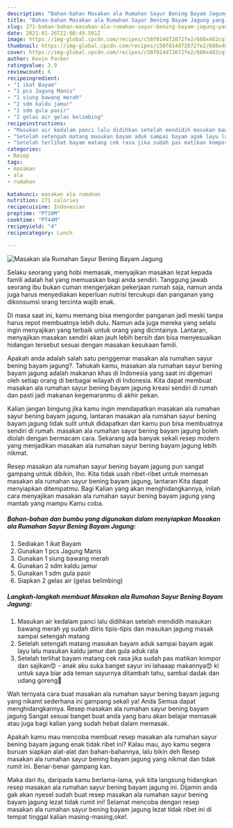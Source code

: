 ```yaml
---
description: "Bahan-bahan Masakan ala Rumahan Sayur Bening Bayam Jagung yang lezat Untuk Jualan"
title: "Bahan-bahan Masakan ala Rumahan Sayur Bening Bayam Jagung yang lezat Untuk Jualan"
slug: 271-bahan-bahan-masakan-ala-rumahan-sayur-bening-bayam-jagung-yang-lezat-untuk-jualan
date: 2021-01-26T22:08:49.591Z
image: https://img-global.cpcdn.com/recipes/c58f014d72072fe2/680x482cq70/masakan-ala-rumahan-sayur-bening-bayam-jagung-foto-resep-utama.jpg
thumbnail: https://img-global.cpcdn.com/recipes/c58f014d72072fe2/680x482cq70/masakan-ala-rumahan-sayur-bening-bayam-jagung-foto-resep-utama.jpg
cover: https://img-global.cpcdn.com/recipes/c58f014d72072fe2/680x482cq70/masakan-ala-rumahan-sayur-bening-bayam-jagung-foto-resep-utama.jpg
author: Kevin Parker
ratingvalue: 3.9
reviewcount: 6
recipeingredient:
- "1 ikat Bayam"
- "1 pcs Jagung Manis"
- "1 siung bawang merah"
- "2 sdm kaldu jamur"
- "1 sdm gula pasir"
- "2 gelas air gelas belimbing"
recipeinstructions:
- "Masukan air kedalam panci lalu didihkan setelah mendidih masukan bawang merah yg sudah diiris tipis-tipis dan masukan jagung masak sampai setengah matang"
- "Setelah setengah matang masukan bayam aduk sampai bayam agak layu lalu masukan kaldu jamur dan gula aduk rata"
- "Setelah terlihat bayam matang cek rasa jika sudah pas matikan kompor dan sajikan😍 anak aku suka banget sayur ini lahaaap makannya😍 kl untuk saya biar ada teman sayurnya ditambah tahu, sambal dadak dan udang goreng🤤"
categories:
- Resep
tags:
- masakan
- ala
- rumahan

katakunci: masakan ala rumahan 
nutrition: 271 calories
recipecuisine: Indonesian
preptime: "PT10M"
cooktime: "PT44M"
recipeyield: "4"
recipecategory: Lunch

---
```



![Masakan ala Rumahan Sayur Bening Bayam Jagung](https://img-global.cpcdn.com/recipes/c58f014d72072fe2/680x482cq70/masakan-ala-rumahan-sayur-bening-bayam-jagung-foto-resep-utama.jpg)

Selaku seorang yang hobi memasak, menyajikan masakan lezat kepada famili adalah hal yang memuaskan bagi anda sendiri. Tanggung jawab seorang ibu bukan cuman mengerjakan pekerjaan rumah saja, namun anda juga harus menyediakan keperluan nutrisi tercukupi dan panganan yang dikonsumsi orang tercinta wajib enak.

Di masa  saat ini, kamu memang bisa mengorder panganan jadi meski tanpa harus repot membuatnya lebih dulu. Namun ada juga mereka yang selalu ingin menyajikan yang terbaik untuk orang yang dicintainya. Lantaran, menyajikan masakan sendiri akan jauh lebih bersih dan bisa menyesuaikan hidangan tersebut sesuai dengan masakan kesukaan famili. 



Apakah anda adalah salah satu penggemar masakan ala rumahan sayur bening bayam jagung?. Tahukah kamu, masakan ala rumahan sayur bening bayam jagung adalah makanan khas di Indonesia yang saat ini digemari oleh setiap orang di berbagai wilayah di Indonesia. Kita dapat membuat masakan ala rumahan sayur bening bayam jagung kreasi sendiri di rumah dan pasti jadi makanan kegemaranmu di akhir pekan.

Kalian jangan bingung jika kamu ingin mendapatkan masakan ala rumahan sayur bening bayam jagung, lantaran masakan ala rumahan sayur bening bayam jagung tidak sulit untuk didapatkan dan kamu pun bisa membuatnya sendiri di rumah. masakan ala rumahan sayur bening bayam jagung boleh diolah dengan bermacam cara. Sekarang ada banyak sekali resep modern yang menjadikan masakan ala rumahan sayur bening bayam jagung lebih nikmat.

Resep masakan ala rumahan sayur bening bayam jagung pun sangat gampang untuk dibikin, lho. Kita tidak usah ribet-ribet untuk memesan masakan ala rumahan sayur bening bayam jagung, lantaran Kita dapat menyiapkan ditempatmu. Bagi Kalian yang akan menghidangkannya, inilah cara menyajikan masakan ala rumahan sayur bening bayam jagung yang mantab yang mampu Kamu coba.

<!--inarticleads1-->

##### Bahan-bahan dan bumbu yang digunakan dalam menyiapkan Masakan ala Rumahan Sayur Bening Bayam Jagung:

1. Sediakan 1 ikat Bayam
1. Gunakan 1 pcs Jagung Manis
1. Gunakan 1 siung bawang merah
1. Gunakan 2 sdm kaldu jamur
1. Gunakan 1 sdm gula pasir
1. Siapkan 2 gelas air (gelas belimbing)




<!--inarticleads2-->

##### Langkah-langkah membuat Masakan ala Rumahan Sayur Bening Bayam Jagung:

1. Masukan air kedalam panci lalu didihkan setelah mendidih masukan bawang merah yg sudah diiris tipis-tipis dan masukan jagung masak sampai setengah matang
1. Setelah setengah matang masukan bayam aduk sampai bayam agak layu lalu masukan kaldu jamur dan gula aduk rata
1. Setelah terlihat bayam matang cek rasa jika sudah pas matikan kompor dan sajikan😍 - anak aku suka banget sayur ini lahaaap makannya😍 kl untuk saya biar ada teman sayurnya ditambah tahu, sambal dadak dan udang goreng🤤




Wah ternyata cara buat masakan ala rumahan sayur bening bayam jagung yang nikamt sederhana ini gampang sekali ya! Anda Semua dapat menghidangkannya. Resep masakan ala rumahan sayur bening bayam jagung Sangat sesuai banget buat anda yang baru akan belajar memasak atau juga bagi kalian yang sudah hebat dalam memasak.

Apakah kamu mau mencoba membuat resep masakan ala rumahan sayur bening bayam jagung enak tidak ribet ini? Kalau mau, ayo kamu segera buruan siapkan alat-alat dan bahan-bahannya, lalu bikin deh Resep masakan ala rumahan sayur bening bayam jagung yang nikmat dan tidak rumit ini. Benar-benar gampang kan. 

Maka dari itu, daripada kamu berlama-lama, yuk kita langsung hidangkan resep masakan ala rumahan sayur bening bayam jagung ini. Dijamin anda gak akan nyesel sudah buat resep masakan ala rumahan sayur bening bayam jagung lezat tidak rumit ini! Selamat mencoba dengan resep masakan ala rumahan sayur bening bayam jagung lezat tidak ribet ini di tempat tinggal kalian masing-masing,oke!.

